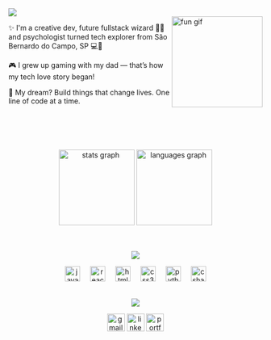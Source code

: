 <img src="https://readme-typing-svg.demolab.com?font=Fira+Code&pause=800&color=70A5FD&left=true&vCenter=true&width=435&lines=Hi+👋+My+name+is+Debora!;Nice+to+meet+you+😊" />
<br>
<img align="right" height="180" src="https://media1.giphy.com/media/v1.Y2lkPTc5MGI3NjExdTIyemVjeHBpajNoNHdlbDc0aDUwZjhjOXlwNThtNWI0MGQ1czZ3ZSZlcD12MV9pbnRlcm5hbF9naWZfYnlfaWQmY3Q9Zw/xTiIzJSKB4l7xTouE8/giphy.gif" alt="fun gif" />
<p> ✨ I'm a creative dev, future fullstack wizard 🧙‍♀️ and psychologist turned tech explorer from São Bernardo do Campo, SP 💻🌆 </p>
<p> 🎮 I grew up gaming with my dad — that’s how my tech love story began!</p>
<p>🚀 My dream? Build things that change lives. One line of code at a time.</p>
<br>

###
<br>
<br>
<div align="center">
  <img src="https://github-readme-stats.vercel.app/api?username=deboraedithm&hide_title=false&hide_rank=false&show_icons=true&include_all_commits=true&count_private=true&disable_animations=false&theme=tokyonight&locale=en&hide_border=false" height="150" alt="stats graph"  />
  <img src="https://github-readme-stats.vercel.app/api/top-langs?username=deboraedithm&locale=en&hide_title=false&layout=compact&card_width=320&langs_count=5&theme=tokyonight&hide_border=false" height="150" alt="languages graph"  />
</div>
<br>
<br>

<p align="center">
  <img src="https://readme-typing-svg.demolab.com?font=Fira+Code&pause=900&color=70A5FD&center=true&vCenter=true&width=435&lines=Tech+Spells+I'm+Casting+🔮" />
</p>

<div align="center">
  <img src="https://cdn.jsdelivr.net/gh/devicons/devicon/icons/javascript/javascript-original.svg" height="30" alt="javascript logo"  />
  <img width="12" />
  <img src="https://cdn.jsdelivr.net/gh/devicons/devicon/icons/react/react-original.svg" height="30" alt="react logo"  />
  <img width="12" />
  <img src="https://cdn.jsdelivr.net/gh/devicons/devicon/icons/html5/html5-original.svg" height="30" alt="html5 logo"  />
  <img width="12" />
  <img src="https://cdn.jsdelivr.net/gh/devicons/devicon/icons/css3/css3-original.svg" height="30" alt="css3 logo"  />
  <img width="12" />
  <img src="https://cdn.jsdelivr.net/gh/devicons/devicon/icons/python/python-original.svg" height="30" alt="python logo"  />
  <img width="12" />
  <img src="https://cdn.jsdelivr.net/gh/devicons/devicon/icons/csharp/csharp-original.svg" height="30" alt="csharp logo"  />
</div>
<br>

<p align="center">
  <img src="https://readme-typing-svg.demolab.com?font=Fira+Code&pause=800&color=70A5FD&center=true&vCenter=true&width=435&lines=Thanks+for+passing+by+💜;Let's+build+cool+things+together!+%F0%9F%9A%80" />
</p>

<div align="center">
  <a href="maito:deboraedithm@gmail.com" target="_blank"><img src="https://img.shields.io/static/v1?message=Gmail&logo=gmail&label=&color=D14836&logoColor=white&labelColor=&style=for-the-badge" height="35" alt="gmail logo"/></a>
  <a href="https://www.linkedin.com/in/debora-edith/" target="_blank"><img src="https://img.shields.io/static/v1?message=LinkedIn&logo=linkedin&label=&color=0077B5&logoColor=white&labelColor=&style=for-the-badge" height="35" alt="linkedin logo"/></a>
  <a href="https://deboraedithm.github.io/edith-dev/" target="_blank"><img src="https://img.shields.io/badge/my%20portfolio-70A5FD" height="35" alt="portfolio"/></a>
</div>

###
<br clear="both">

###
